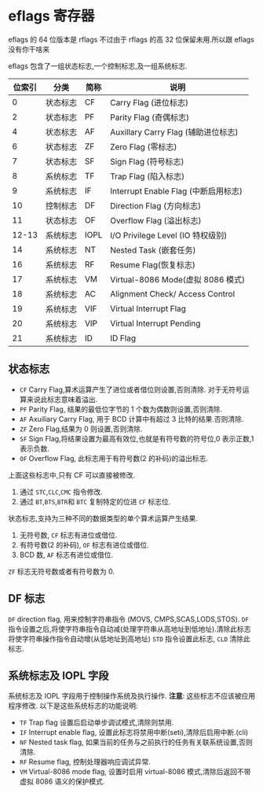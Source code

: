# eflags 寄存器

eflags 的 64 位版本是 rflags 不过由于 rflags 的高 32 位保留未用.所以跟 eflags 没有你干啥来

eflags 包含了一组状态标志,一个控制标志,及一组系统标志.

| 位索引 | 分类     | 简称 | 说明                                 |
| ------ | -------- | ---- | ------------------------------------ |
| 0      | 状态标志 | CF   | Carry Flag (进位标志)                |
| 2      | 状态标志 | PF   | Parity Flag (奇偶标志)               |
| 4      | 状态标志 | AF   | Auxillary Carry Flag (辅助进位标志)  |
| 6      | 状态标志 | ZF   | Zero Flag (零标志)                   |
| 7      | 状态标志 | SF   | Sign Flag (符号标志)                 |
| 8      | 系统标志 | TF   | Trap Flag (陷入标志)                 |
| 9      | 系统标志 | IF   | Interrupt Enable Flag (中断启用标志) |
| 10     | 控制标志 | DF   | Direction Flag (方向标志)            |
| 11     | 状态标志 | OF   | Overflow Flag (溢出标志)             |
| 12-13  | 系统标志 | IOPL | I/O Privilege Level (IO 特权级别)    |
| 14     | 系统标志 | NT   | Nested Task (嵌套任务)               |
| 16     | 系统标志 | RF   | Resume Flag(恢复标志)                |
| 17     | 系统标志 | VM   | Virtual-8086 Mode(虚拟 8086 模式)    |
| 18     | 系统标志 | AC   | Alignment Check/ Access Control      |
| 19     | 系统标志 | VIF  | Virtual Interrupt Flag               |
| 20     | 系统标志 | VIP  | Virtual Interrupt Pending            |
| 21     | 系统标志 | ID   | ID Flag                              |

## 状态标志

- `CF` Carry Flag,算术运算产生了进位或者借位则设置,否则清除. 对于无符号运算来说此标志意味着溢出.
- `PF` Parity Flag, 结果的最低位字节的 1 个数为偶数则设置,否则清除.
- `AF` Axuiliary Carry Flag, 用于 BCD 计算中有超过 3 比特的结果.否则清除.
- `ZF` Zero Flag,结果为 0 则设置,否则清除.
- `SF` Sign Flag,将结果设置为最高有效位,也就是有符号数的符号位,0 表示正数,1 表示负数.
- `OF` Overflow Flag, 此标志用于有符号数(2 的补码)的溢出标志.

上面这些标志中,只有 CF 可以直接被修改.

1. 通过 `STC`,`CLC`,`CMC` 指令修改.
2. 通过 `BT`,`BTS`,`BTR`和 `BTC` 复制特定的位进 `CF` 标志位.

状态标志,支持为三种不同的数据类型的单个算术运算产生结果.

1. 无符号数, `CF` 标志有进位或借位.
2. 有符号数(2 的补码), `OF` 标志有进位或借位.
3. BCD 数, `AF` 标志有进位或借位.

`ZF` 标志无符号数或者有符号数为 0.

## DF 标志

`DF` direction flag, 用来控制字符串指令 (MOVS, CMPS,SCAS,LODS,STOS).
`DF` 指令设置之后,将使字符串指令自动减(处理字符串从高地址到低地址).清除此标志将使字符串操作指令自动增(从低地址到高地址)
`STD` 指令设置此标志, `CLD` 清除此标志.

## 系统标志及 IOPL 字段

系统标志及 IOPL 字段用于控制操作系统及执行操作.
**注意**: 这些标志不应该被应用程序修改.
以下是这些系统标志的功能说明:

- `TF` Trap flag 设置后启动单步调试模式,清除则禁用.
- `IF` Interrupt enable flag, 设置此标志将禁用中断(seti),清除后启用中断.(cli)
- `NF` Nested task flag, 如果当前的任务与之前执行的任务有关联系统设置,否则清除.
- `RF` Resume flag, 控制处理器响应调试异常.
- `VM` Virtual-8086 mode flag, 设置时启用 virtual-8086 模式,清除后返回不带虚拟 8086 语义的保护模式.
